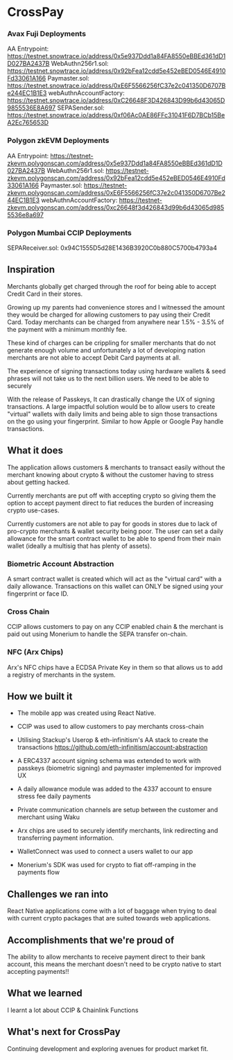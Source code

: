 # CrossPay


### Avax Fuji Deployments
AA Entrypoint: https://testnet.snowtrace.io/address/0x5e937Ddd1a84FA8550eBBEd361dD1D027BA2437B
WebAuthn256r1.sol: https://testnet.snowtrace.io/address/0x92bFea12cdd5e452eBED0546E4910Fd33061A166
Paymaster.sol: https://testnet.snowtrace.io/address/0xE6F5566256fC37e2c041350D6707Be244EC1B1E3
webAuthnAccountFactory: https://testnet.snowtrace.io/address/0xC26648F3D426843D99b6d43065D9855536E8A697
SEPASender.sol: https://testnet.snowtrace.io/address/0xf06Ac0AE86FFc31041F6D7BCb15BeA2Ec765653D

### Polygon zkEVM Deployments
AA Entrypoint: https://testnet-zkevm.polygonscan.com/address/0x5e937Ddd1a84FA8550eBBEd361dD1D027BA2437B
WebAuthn256r1.sol: https://testnet-zkevm.polygonscan.com/address/0x92bFea12cdd5e452eBED0546E4910Fd33061A166
Paymaster.sol: https://testnet-zkevm.polygonscan.com/address/0xE6F5566256fC37e2c041350D6707Be244EC1B1E3
webAuthnAccountFactory: https://testnet-zkevm.polygonscan.com/address/0xc26648f3d426843d99b6d43065d9855536e8a697

### Polygon Mumbai CCIP Deployments

SEPAReceiver.sol: 0x94C1555D5d28E1436B3920C0b880C5700b4793a4

## Inspiration

Merchants globally get charged through the roof for being able to accept Credit Card in their stores. 

Growing up my parents had convenience stores and I witnessed the amount they would be charged for allowing customers to pay using their Credit Card. Today merchants can be charged from anywhere near 1.5% - 3.5% of the payment with a minimum monthly fee.

These kind of charges can be crippling for smaller merchants that do not generate enough volume and unfortunately a lot of developing nation merchants are not able to accept Debit Card payments at all.

The experience of signing transactions today using hardware wallets & seed phrases will not take us to the next billion users. We need to be able to securely 

With the release of Passkeys, It can drastically change the UX of signing transactions. A large impactful solution would be to allow users to create "virtual" wallets with daily limits and being able to sign those transactions on the go using your fingerprint. Similar to how Apple or Google Pay handle transactions.

## What it does

The application allows customers & merchants to transact easily without the merchant knowing about crypto & without the customer having to stress about getting hacked.

Currently merchants are put off with accepting crypto so giving them the option to accept payment direct to fiat reduces the burden of increasing crypto use-cases.

Currently customers are not able to pay for goods in stores due to lack of pro-crypto merchants & wallet security being poor. The user can set a daily allowance for the smart contract wallet to be able to spend from their main wallet (ideally a multisig that has plenty of assets). 

### Biometric Account Abstraction
A smart contract wallet is created which will act as the "virtual card" with a daily allowance.
Transactions on this wallet can ONLY be signed using your fingerprint or face ID.

### Cross Chain
CCIP allows customers to pay on any CCIP enabled chain & the merchant is paid out using Monerium to handle the SEPA transfer on-chain.

### NFC (Arx Chips)
Arx's NFC chips have a ECDSA Private Key in them so that allows us to add a registry of merchants in the system.

## How we built it

- The mobile app was created using React Native. 

- CCIP was used to allow customers to pay merchants cross-chain

- Utilising Stackup's Userop & eth-infinitism's AA stack to create the transactions https://github.com/eth-infinitism/account-abstraction 

- A ERC4337 account signing schema was extended to work with passkeys (biometric signing) and paymaster implemented for improved UX

- A daily allowance module was added to the 4337 account to ensure stress fee daily payments

- Private communication channels are setup between the customer and merchant using Waku

- Arx chips are used to securely identify merchants, link redirecting and transferring payment information.

- WalletConnect was used to connect a users wallet to our app

- Monerium's SDK was used for crypto to fiat off-ramping in the payments flow

## Challenges we ran into
React Native applications come with a lot of baggage when trying to deal with current crypto packages that are suited towards web applications.

## Accomplishments that we're proud of

The ability to allow merchants to receive payment direct to their bank account, this means the merchant doesn't need to be crypto native to start accepting payments!!

## What we learned
I learnt a lot about CCIP & Chainlink Functions

## What's next for CrossPay

Continuing development and exploring avenues for product market fit.